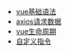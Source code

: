 * [vue基础语法](vuejs/01basic/)
* [axios请求数据](vuejs/02axios/)
* [vue生命周期](vuejs/03cycle/)
* [自定义指令](vuejs/04directive/)